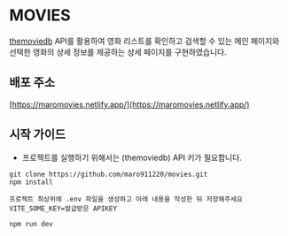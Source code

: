 # MOVIES

[themoviedb](https://www.themoviedb.org/) API를 활용하여 영화 리스트를 확인하고 검색할 수 있는 메인 페이지와
선택한 영화의 상세 정보를 제공하는 상세 페이지를 구현하였습니다.

## 배포 주소

[https://maromovies.netlify.app/](https://maromovies.netlify.app/)

## 시작 가이드

- 프로젝트를 실행하기 위해서는 (themoviedb) API 키가 필요합니다.

```
git clone https://github.com/maro911220/movies.git
npm install
```

```
프로젝트 최상위에 .env 파일을 생성하고 아래 내용을 작성한 뒤 저장해주세요
VITE_SOME_KEY=발급받은 APIKEY
```

```
npm run dev
```
